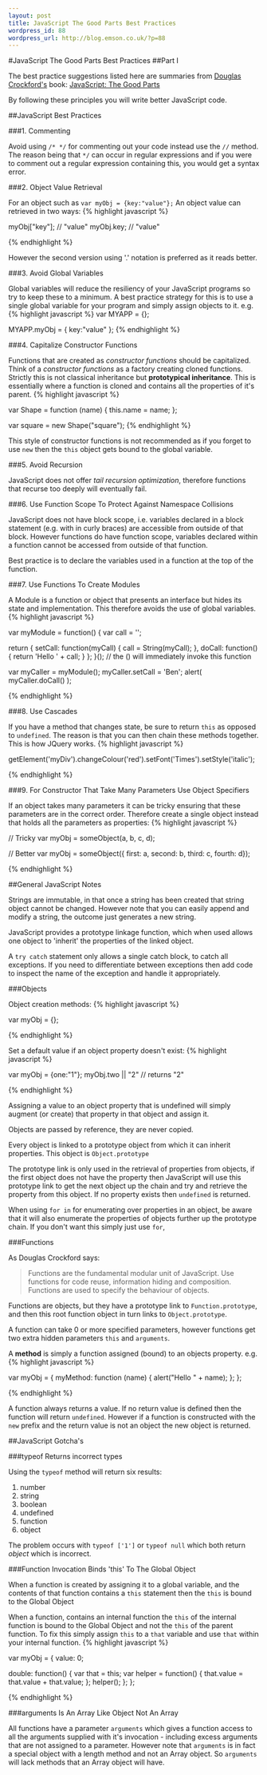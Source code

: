 ```yaml
--- 
layout: post
title: JavaScript The Good Parts Best Practices
wordpress_id: 88
wordpress_url: http://blog.emson.co.uk/?p=88
---
```

#JavaScript The Good Parts Best Practices 
##Part I

The best practice suggestions listed here are summaries from [Douglas Crockford's](http://www.crockford.com/) book: [JavaScript: The Good Parts](http://www.amazon.com/gp/product/0596517742?ie=UTF8&tag=emson-20&linkCode=as2&camp=1789&creative=390957&creativeASIN=0596517742)

By following these principles you will write better JavaScript code.

##JavaScript Best Practices

###1. Commenting

Avoid using `/* */` for commenting out your code instead use the `//` method.  The reason being that `*/` can occur in regular expressions and if you were to comment out a regular expression containing this, you would get a syntax error.


###2. Object Value Retrieval

For an object such as `var myObj = {key:"value"};` An object value can retrieved in two ways:
{% highlight javascript %}
                              
myObj["key"];   // "value"
myObj.key;      // "value"
    
{% endhighlight %}

However the second version using '.' notation is preferred as it reads better.


###3. Avoid Global Variables

Global variables will reduce the resiliency of your JavaScript programs so try to keep these to a minimum.  A best practice strategy for this is to use a single global variable for your program and simply assign objects to it. e.g.
{% highlight javascript %}
var MYAPP = {};

MYAPP.myObj = {
  key:"value"
};
{% endhighlight %}

###4. Capitalize Constructor Functions

Functions that are created as *constructor functions* should be capitalized. Think of a *constructor functions* as a factory creating cloned functions.  Strictly this is not classical inheritance but **prototypical inheritance**. This is essentially where a function is cloned and contains all the properties of it's parent.
{% highlight javascript %}

var Shape = function (name) {
  this.name = name;
};

var square = new Shape("square");
{% endhighlight %}

This style of constructor functions is not recommended as if you forget to use `new` then the `this` object gets bound to the global variable.


###5. Avoid Recursion

JavaScript does not offer *tail recursion optimization*, therefore functions that recurse too deeply will eventually fail.


###6. Use Function Scope To Protect Against Namespace Collisions

JavaScript does not have block scope, i.e. variables declared in a block statement (e.g. with in curly braces) are accessible from outside of that block.  However functions do have function scope, variables declared within a function cannot be accessed from outside of that function. 

Best practice is to declare the variables used in a function at the top of the function.

###7. Use Functions To Create Modules

A Module is a function or object that presents an interface but hides its state and implementation. This therefore avoids the use of global variables.
{% highlight javascript %}

var myModule = function() {
  var call = '';
  
  return {
    setCall: function(myCall) {
      call = String(myCall);
    },
    doCall: function() {
      return 'Hello ' + call;
    }
  };
}();  // the () will immediately invoke this function

var myCaller = myModule();
myCaller.setCall = 'Ben';
alert( myCaller.doCall() );
    
{% endhighlight %}    
    
###8. Use Cascades

If you have a method that changes state, be sure to return `this` as opposed to `undefined`. The reason is that you can then chain these methods together.  This is how JQuery works.
{% highlight javascript %}

getElement('myDiv').changeColour('red').setFont('Times').setStyle('italic');
    
{% endhighlight %}

###9. For Constructor That Take Many Parameters Use Object Specifiers

If an object takes many parameters it can be tricky ensuring that these parameters are in the correct order. Therefore create a single object instead that holds all the parameters as properties:
{% highlight javascript %}

// Tricky
var myObj = someObject(a, b, c, d);

// Better
var myObj = someObject({ first: a, second: b, third: c, fourth: d});
    
{% endhighlight %}

##General JavaScript Notes

Strings are immutable, in that once a string has been created that string object cannot be changed. However note that you can easily append and modify a string, the outcome just generates a new string. 

JavaScript provides a prototype linkage function, which when used allows one object to 'inherit' the properties of the linked object.

A `try catch` statement only allows a single catch block, to catch all exceptions. If you need to differentiate between exceptions then add code to inspect the name of the exception and handle it appropriately.


###Objects

Object creation methods:
{% highlight javascript %}

var myObj = {};

{% endhighlight %}

Set a default value if an object property doesn't exist:
{% highlight javascript %}

var myObj = {one:"1"};
myObj.two || "2" // returns "2"
    
{% endhighlight %}

Assigning a value to an object property that is undefined will simply augment (or create) that property in that object and assign it.

Objects are passed by reference, they are never copied.

Every object is linked to a prototype object from which it can inherit properties. This object is `Object.prototype`

The prototype link is only used in the retrieval of properties from objects, if the first object does not have the property then JavaScript will use this prototype link to get the next object up the chain and try and retrieve the property from this object. If no property exists then `undefined` is returned.

When using `for in` for enumerating over properties in an object, be aware that it will also enumerate the properties of objects further up the prototype chain.  If you don't want this simply just use `for`,


###Functions

As Douglas Crockford says:

> Functions are the fundamental modular unit of JavaScript. Use functions for code reuse, information hiding and composition. Functions are used to specify the behaviour of objects.

Functions are objects, but they have a prototype link to `Function.prototype`, and then this root function object in turn links to `Object.prototype`.

A function can take 0 or more specified parameters, however functions get two extra hidden parameters `this` and `arguments`.

A **method** is simply a function assigned (bound) to an objects property. e.g.
{% highlight javascript %}

var myObj = {
  myMethod: function (name) {
    alert("Hello " + name);
  };
};
    
{% endhighlight %}    

A function always returns a value. If no return value is defined then the function will return `undefined`. However if a function is constructed with the `new` prefix and the return value is not an object the new object is returned.



##JavaScript Gotcha's

###typeof Returns incorrect types

Using the `typeof` method will return six results:

1. number
2. string
3. boolean
4. undefined
5. function
6. object

The problem occurs with `typeof ['1']` or `typeof null` which both return *object* which is incorrect.

###Function Invocation Binds 'this' To The Global Object

When a function is created by assigning it to a global variable, and the contents of that function contains a `this` statement then the `this` is bound to the Global Object

When a function, contains an internal function the `this` of the internal function is bound to the Global Object and not the `this` of the parent function. To fix this simply assign `this` to a `that` variable and use `that` within your internal function.
{% highlight javascript %}

var myObj = {
  value: 0;
  
  double: function() {
    var that = this;
    var helper = function() {
      that.value = that.value + that.value;
    };
    helper();
  };
};
    
{% endhighlight %}

###arguments Is An Array Like Object Not An Array

All functions have a parameter `arguments` which gives a function access to all the arguments supplied with it's invocation - including excess arguments that are not assigned to a parameter.
However note that `arguments` is in fact a special object with a length method and not an Array object. So `arguments` will lack methods that an Array object will have.





